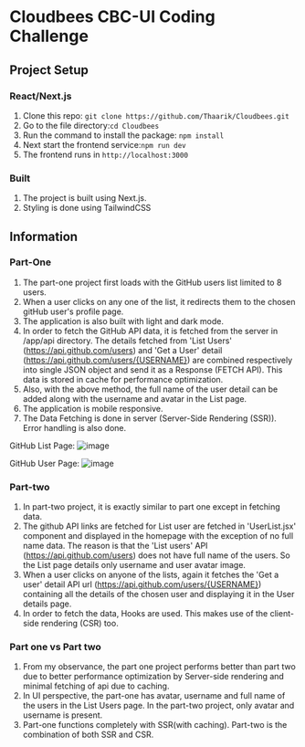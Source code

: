 # Cloudbees CBC-UI Coding Challenge

## Project Setup
### React/Next.js 
1. Clone this repo: ``` git clone https://github.com/Thaarik/Cloudbees.git ```
2. Go to the file directory:``` cd Cloudbees ```
3.  Run the command to install the package: ``` npm install ```
4. Next start the frontend service:``` npm run dev ```
5. The frontend runs in ``` http://localhost:3000  ```

### Built
1. The project is built using Next.js.
2. Styling is done using TailwindCSS

## Information
### Part-One
1. The part-one project first loads with the GitHub users list limited to 8 users.
2. When a user clicks on any one of the list, it redirects them to the chosen gitHub user's profile page.
3. The application is also built with light and dark mode.
4. In order to fetch the GitHub API data, it is fetched from the server in /app/api directory. The details fetched from 'List Users' (https://api.github.com/users) and 'Get a User' detail (https://api.github.com/users/{USERNAME}) are combined respectively into single JSON object and send it as a Response (FETCH API). This data is stored in cache for performance optimization.
5. Also, with the above method, the full name of the user detail can be added along with the username and avatar in the List page.
6. The application is mobile responsive.
7. The Data Fetching is done in server (Server-Side Rendering (SSR)). Error handling is also done.

GitHub List Page:
![image](https://github.com/Thaarik/Cloudbees/assets/52432079/4cac2134-ec2e-4405-8877-d56503ed32b0)



GitHub User Page:
![image](https://github.com/Thaarik/Cloudbees/assets/52432079/226b7b42-a8e5-47b0-bdaa-2f3e2cdf85c8)


### Part-two
1. In part-two project, it is exactly similar to part one except in fetching data.
2. The github API links are fetched for List user are fetched in 'UserList.jsx' component and displayed in the homepage with the exception of no full name data. The reason is that the 'List users' API (https://api.github.com/users) does not have full name of the users. So the List page details only username and user avatar image.
3. When a user clicks on anyone of the lists, again it fetches the 'Get a user' detail API url (https://api.github.com/users/{USERNAME}) containing all the details of the chosen user and displaying it in the User details page.
4. In order to fetch the data, Hooks are used. This makes use of the client-side rendering (CSR) too.

### Part one vs Part two
1. From my observance, the part one project performs better than part two due to better performance optimization by Server-side rendering and minimal fetching of api due to caching.
2. In UI perspective, the part-one has avatar, username and full name of the users in the List Users page. In the part-two project, only avatar and username is present.
3. Part-one functions completely with SSR(with caching). Part-two is the combination of both SSR and CSR.

